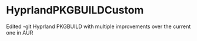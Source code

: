 # HyprlandPKGBUILDCustom
Edited -git Hyprland PKGBUILD with multiple improvements over the current one in AUR
